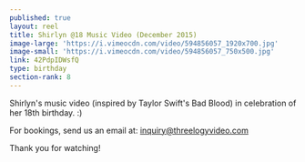 ```yaml
---
published: true
layout: reel
title: Shirlyn @18 Music Video (December 2015)
image-large: 'https://i.vimeocdn.com/video/594856057_1920x700.jpg'
image-small: 'https://i.vimeocdn.com/video/594856057_750x500.jpg'
link: 42PdpIDWsfQ
type: birthday
section-rank: 8
---
```

Shirlyn's music video (inspired by Taylor Swift's Bad Blood) in celebration of her 18th birthday. :)

For bookings, send us an email at: inquiry@threelogyvideo.com

Thank you for watching!
